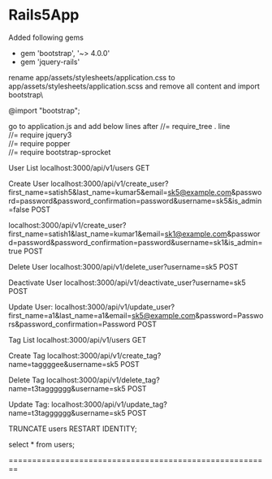 # Rails5App
Added following gems
* gem 'bootstrap', '~> 4.0.0'
* gem 'jquery-rails'


rename app/assets/stylesheets/application.css to app/assets/stylesheets/application.scss and remove all content and import bootstrap\

@import "bootstrap";

go to application.js and add below lines after //= require_tree . line\
//= require jquery3\
//= require popper\
//= require bootstrap-sprocket


User List
localhost:3000/api/v1/users
GET

Create User
localhost:3000/api/v1/create_user?first_name=satish5&last_name=kumar5&email=sk5@example.com&password=password&password_confirmation=password&username=sk5&is_admin=false
POST

localhost:3000/api/v1/create_user?first_name=satish1&last_name=kumar1&email=sk1@example.com&password=password&password_confirmation=password&username=sk1&is_admin=true
POST

Delete User
localhost:3000/api/v1/delete_user?username=sk5
POST

Deactivate User
localhost:3000/api/v1/deactivate_user?username=sk5
POST

Update User:
localhost:3000/api/v1/update_user?first_name=a1&last_name=a1&email=sk5@example.com&password=Passwors&password_confirmation=Password
POST

Tag List
localhost:3000/api/v1/users 
GET

Create Tag
localhost:3000/api/v1/create_tag?name=taggggee&username=sk5
POST

Delete Tag
localhost:3000/api/v1/delete_tag?name=t3tagggggg&username=sk5
POST

Update Tag:
localhost:3000/api/v1/update_tag?name=t3tagggggg&username=sk5
POST

TRUNCATE users RESTART IDENTITY;

select * from users;

========================================================